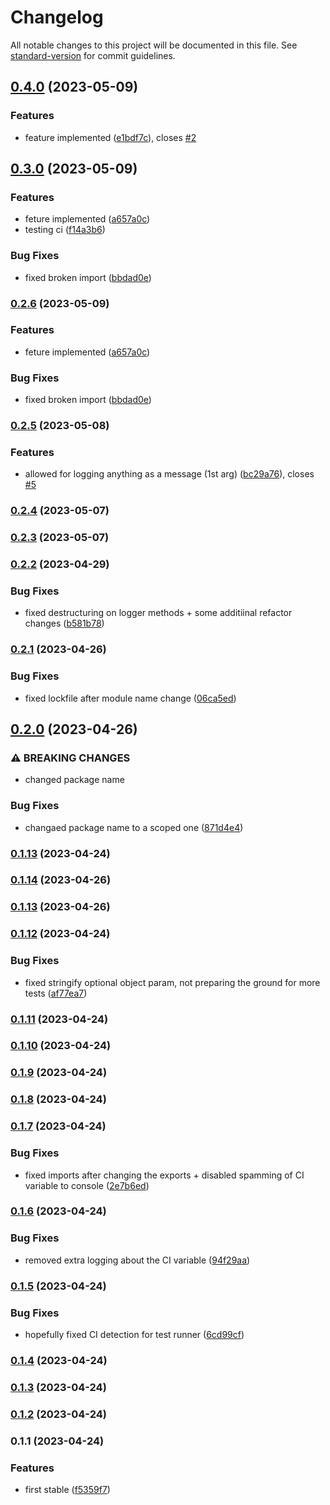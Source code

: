 # Changelog

All notable changes to this project will be documented in this file. See [standard-version](https://github.com/conventional-changelog/standard-version) for commit guidelines.

## [0.4.0](https://github.com/murolem/logger/compare/v0.3.0...v0.4.0) (2023-05-09)


### Features

* feature implemented ([e1bdf7c](https://github.com/murolem/logger/commit/e1bdf7c1f695febb37602d07e3b5232320fab77f)), closes [#2](https://github.com/murolem/logger/issues/2)

## [0.3.0](https://github.com/murolem/logger/compare/v0.2.5...v0.3.0) (2023-05-09)


### Features

* feture implemented ([a657a0c](https://github.com/murolem/logger/commit/a657a0ccac930fd153071f57017de76fb0d9f84c))
* testing ci ([f14a3b6](https://github.com/murolem/logger/commit/f14a3b683971d9b2522fd0a50459ce7531c2b643))


### Bug Fixes

* fixed broken import ([bbdad0e](https://github.com/murolem/logger/commit/bbdad0e9da6d8ece1093e1ee9a2185b0e199d30d))

### [0.2.6](https://github.com/murolem/logger/compare/v0.2.5...v0.2.6) (2023-05-09)


### Features

* feture implemented ([a657a0c](https://github.com/murolem/logger/commit/a657a0ccac930fd153071f57017de76fb0d9f84c))


### Bug Fixes

* fixed broken import ([bbdad0e](https://github.com/murolem/logger/commit/bbdad0e9da6d8ece1093e1ee9a2185b0e199d30d))

### [0.2.5](https://github.com/murolem/logger/compare/v0.2.4...v0.2.5) (2023-05-08)


### Features

* allowed for logging anything as a message (1st arg) ([bc29a76](https://github.com/murolem/logger/commit/bc29a7611d811040875a5eb78bca7db845a6fc45)), closes [#5](https://github.com/murolem/logger/issues/5)

### [0.2.4](https://github.com/murolem/logger/compare/v0.2.3...v0.2.4) (2023-05-07)

### [0.2.3](https://github.com/murolem/logger/compare/v0.2.2...v0.2.3) (2023-05-07)

### [0.2.2](https://github.com/murolem/logger/compare/v0.2.1...v0.2.2) (2023-04-29)


### Bug Fixes

* fixed destructuring on logger methods + some additiinal refactor changes ([b581b78](https://github.com/murolem/logger/commit/b581b78167262b8815d9ac4c1b0d464126796016))

### [0.2.1](https://github.com/murolem/logger/compare/v0.2.0...v0.2.1) (2023-04-26)


### Bug Fixes

* fixed lockfile after module name change ([06ca5ed](https://github.com/murolem/logger/commit/06ca5ed3c0092d72fcb91b8a784a7b575fcd99f7))

## [0.2.0](https://github.com/murolem/logger/compare/v0.1.14...v0.2.0) (2023-04-26)


### ⚠ BREAKING CHANGES

* changed package name

### Bug Fixes

* changaed package name to a scoped one ([871d4e4](https://github.com/murolem/logger/commit/871d4e4891743e2678e651bb966df48797db9b4e))

### [0.1.13](https://github.com/murolem/logger/compare/v0.1.12...v0.1.13) (2023-04-24)

### [0.1.14](https://github.com/murolem/logger/compare/v0.1.12...v0.1.14) (2023-04-26)

### [0.1.13](https://github.com/murolem/logger/compare/v0.1.12...v0.1.13) (2023-04-26)

### [0.1.12](https://github.com/murolem/logger/compare/v0.1.11...v0.1.12) (2023-04-24)


### Bug Fixes

* fixed stringify optional object param, not preparing the ground for more tests ([af77ea7](https://github.com/murolem/logger/commit/af77ea70f40a290ded10bf0d32213a89ff7be114))

### [0.1.11](https://github.com/murolem/logger/compare/v0.1.10...v0.1.11) (2023-04-24)

### [0.1.10](https://github.com/murolem/logger/compare/v0.1.9...v0.1.10) (2023-04-24)

### [0.1.9](https://github.com/murolem/logger/compare/v0.1.8...v0.1.9) (2023-04-24)

### [0.1.8](https://github.com/murolem/logger/compare/v0.1.7...v0.1.8) (2023-04-24)

### [0.1.7](https://github.com/murolem/logger/compare/v0.1.6...v0.1.7) (2023-04-24)


### Bug Fixes

* fixed imports after changing the exports + disabled spamming of CI variable to console ([2e7b6ed](https://github.com/murolem/logger/commit/2e7b6ed240a7ce4fe2610bc3e26217e27eadc117))

### [0.1.6](https://github.com/murolem/logger/compare/v0.1.5...v0.1.6) (2023-04-24)


### Bug Fixes

* removed extra logging about the CI variable ([94f29aa](https://github.com/murolem/logger/commit/94f29aaa6ab6e1c8f462af73499b5ca3e2a5fb2b))

### [0.1.5](https://github.com/Eleseer/logger/compare/v0.1.4...v0.1.5) (2023-04-24)


### Bug Fixes

* hopefully fixed CI detection for test runner ([6cd99cf](https://github.com/Eleseer/logger/commit/6cd99cf0814320544345b6a16324cf58d9603821))

### [0.1.4](https://github.com/Eleseer/logger/compare/v0.1.3...v0.1.4) (2023-04-24)

### [0.1.3](https://github.com/Eleseer/logger/compare/v0.1.1...v0.1.3) (2023-04-24)

### [0.1.2](https://github.com/Eleseer/logger/compare/v0.1.1...v0.1.2) (2023-04-24)

### 0.1.1 (2023-04-24)


### Features

* first stable ([f5359f7](https://github.com/Eleseer/logger/commit/f5359f72f21da0215acb4c2ac9098106ad77fa6b))
